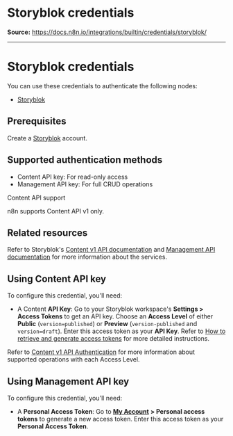 # Storyblok credentials

**Source:** https://docs.n8n.io/integrations/builtin/credentials/storyblok/

---

# Storyblok credentials

You can use these credentials to authenticate the following nodes:

- [Storyblok](../../app-nodes/n8n-nodes-base.storyblok/)

## Prerequisites

Create a [Storyblok](https://www.storyblok.com/) account.

## Supported authentication methods

- Content API key: For read-only access
- Management API key: For full CRUD operations

Content API support

n8n supports Content API v1 only.

## Related resources

Refer to Storyblok's [Content v1 API documentation](https://www.storyblok.com/docs/api/content-delivery/v1) and [Management API documentation](https://www.storyblok.com/docs/api/management/getting-started/introduction) for more information about the services.

## Using Content API key

To configure this credential, you'll need:

- A Content **API Key**: Go to your Storyblok workspace's **Settings > Access Tokens** to get an API key. Choose an **Access Level** of either **Public** (`version=published`) or **Preview** (`version-published` and `version=draft`). Enter this access token as your **API Key**. Refer to [How to retrieve and generate access tokens](https://www.storyblok.com/faq/retrieve-and-generate-access-tokens) for more detailed instructions.

Refer to [Content v1 API Authentication](https://www.storyblok.com/docs/api/content-delivery/v1#topics/authentication) for more information about supported operations with each Access Level.

## Using Management API key

To configure this credential, you'll need:

- A **Personal Access Token**: Go to [**My Account**](https://app.storyblok.com/#!/me/account) **> Personal access tokens** to generate a new access token. Enter this access token as your **Personal Access Token**.
